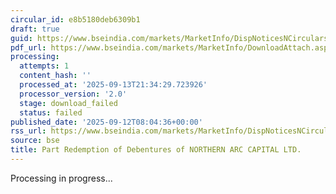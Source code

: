 ```yaml
---
circular_id: e8b5180deb6309b1
draft: true
guid: https://www.bseindia.com/markets/MarketInfo/DispNoticesNCirculars.aspx?Noticeid={04650338-61BE-4321-A137-FD06EFF1BB0A}&noticeno=20250912-35&dt=09/12/2025&icount=35&totcount=103&flag=0
pdf_url: https://www.bseindia.com/markets/MarketInfo/DownloadAttach.aspx?id=20250912-35&attachedId=
processing:
  attempts: 1
  content_hash: ''
  processed_at: '2025-09-13T21:34:29.723926'
  processor_version: '2.0'
  stage: download_failed
  status: failed
published_date: '2025-09-12T08:04:36+00:00'
rss_url: https://www.bseindia.com/markets/MarketInfo/DispNoticesNCirculars.aspx?Noticeid={04650338-61BE-4321-A137-FD06EFF1BB0A}&noticeno=20250912-35&dt=09/12/2025&icount=35&totcount=103&flag=0
source: bse
title: Part Redemption of Debentures of NORTHERN ARC CAPITAL LTD.
---
```


Processing in progress...